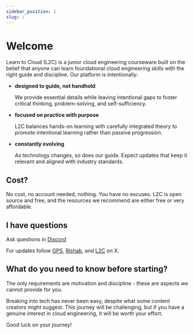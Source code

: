 ```yaml
---
sidebar_position: 1
slug: /
---
```


# Welcome



Learn to Cloud (L2C) is a junior cloud engineering courseware built on the belief that anyone can learn foundational cloud engineering skills with the right guide and discipline. 
Our platform is intentionally:

- **designed to guide, not handhold**

    We provide essential details while leaving intentional gaps to foster critical thinking, problem-solving, and self-sufficiency.

- **focused on practice with purpose**

    L2C balances hands-on learning with carefully integrated theory to promote intentional learning rather than passive progression.

- **constantly evolving**

    As technology changes, so does our guide. Expect updates that keep it relevant and aligned with industry standards.

## Cost?

No cost, no account needed, nothing. You have no excuses. L2C is open source and free, and the resources we recommend are either free or very affordable.

## I have questions

Ask questions in [Discord](https://discord.learntocloud.guide)

For updates follow [GPS](https://x.com/madebygps), [Rishab](https://x.com/rishabincloud), and [L2C](https://x.com/learntocloud) on X.


## What do you need to know before starting?

The only requirements are motivation and discipline - these are aspects we cannot provide for you.

Breaking into tech has never been easy, despite what some content creators might suggest. This journey will be challenging, but if you have a genuine interest in cloud engineering, it will be worth your effort.


Good luck on your journey!
